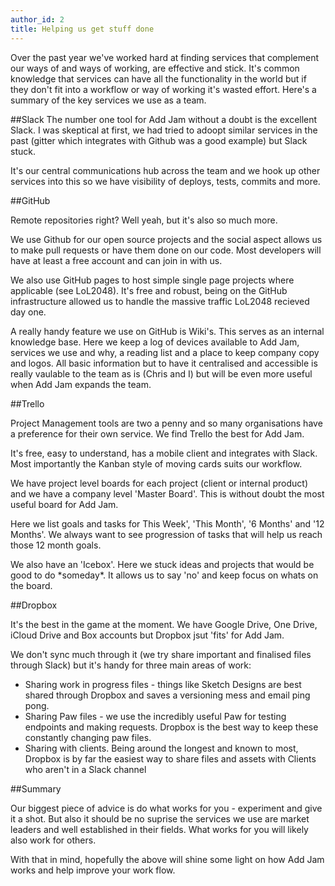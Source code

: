 ```yaml
---
author_id: 2
title: Helping us get stuff done
---
```

Over the past year we've worked hard at finding services that complement our ways of and ways of working, are effective and stick. It's common knowledge that services can have all the functionality in the world but if they don't fit into a workflow or way of working it's wasted effort. Here's a summary of the key services we use as a team.

##Slack
The number one tool for Add Jam without a doubt is the excellent Slack. I was skeptical at first, we had tried to adoopt similar services in the past (gitter which integrates with Github was a good example) but Slack stuck.

It's our central communications hub across the team and we hook up other services into this so we have visibility of deploys, tests, commits and more.

##GitHub

Remote repositories right? Well yeah, but it's also so much more. 

We use Github for our open source projects and the social aspect allows us to make pull requests or have them done on our code. Most developers will have at least a free account and can join in with us.

We also use GitHub pages to host simple single page projects where applicable (see LoL2048). It's free and robust, being on the GitHub infrastructure allowed us to handle the massive traffic LoL2048 recieved day one.

A really handy feature we use on GitHub is Wiki's. This serves as an internal knowledge base. Here we keep a log of devices available to Add Jam, services we use and why, a reading list and a place to keep company copy and logos. All basic information but to have it centralised and accessible is really vaulable to the team as is (Chris and I) but will be even more useful when Add Jam expands the team.

##Trello

Project Management tools are two a penny and so many organisations have a preference for their own service. We find Trello the best for Add Jam.

It's free, easy to understand, has a mobile client and integrates with Slack. Most importantly the Kanban style of moving cards suits our workflow.

We have project level boards for each project (client or internal product) and we have a company level 'Master Board'. This is without doubt the most useful board for Add Jam.

Here we list goals and tasks for This Week', 'This Month', '6 Months' and '12 Months'. We always want to see progression of tasks that will help us reach those 12 month goals.

We also have an 'Icebox'. Here we stuck ideas and projects that would be good to do \*someday\*. It allows us to say 'no' and keep focus on whats on the board.

##Dropbox

It's the best in the game at the moment. We have Google Drive, One Drive, iCloud Drive and Box accounts but Dropbox jsut 'fits' for Add Jam.

We don't sync much through it (we try share important and finalised files through Slack) but it's handy for three main areas of work:

* Sharing work in progress files - things like Sketch Designs are best shared through Dropbox and saves a versioning mess and email ping pong.
* Sharing Paw files - we use the incredibly useful Paw for testing endpoints and making requests. Dropbox is the best way to keep these constantly changing paw files.
* Sharing with clients. Being around the longest and known to most, Dropbox is by far the easiest way to share files and assets with Clients who aren't in a Slack channel

##Summary

Our biggest piece of advice is do what works for you - experiment and give it a shot. But also it should be no suprise the services we use are market leaders and well established in their fields. What works for you will likely also work for others.

With that in mind, hopefully the above will shine some light on how Add Jam works and help improve your work flow.

